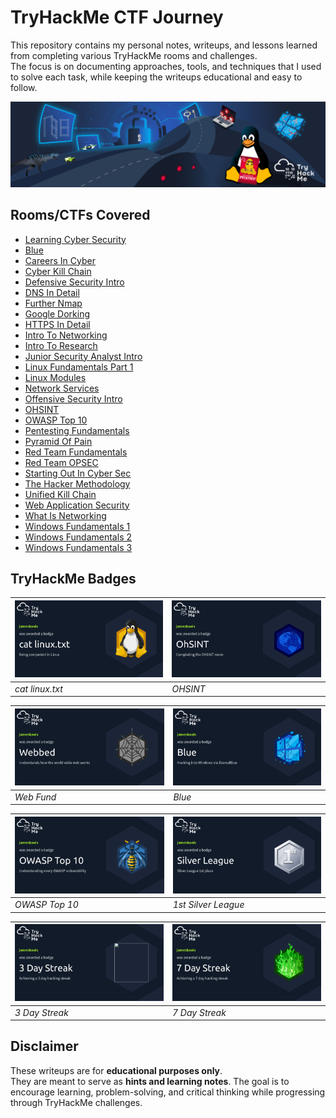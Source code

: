 # TryHackMe CTF Journey

This repository contains my personal notes, writeups, and lessons learned from completing various TryHackMe rooms and challenges.  
The focus is on documenting approaches, tools, and techniques that I used to solve each task, while keeping the writeups educational and easy to follow.  

![TryHackMe](./tryhackme.png)

## Rooms/CTFs Covered
- [Learning Cyber Security](./beginner-path-intro.md)
- [Blue](./blue.md)
- [Careers In Cyber](./careers-in-cyber.md)
- [Cyber Kill Chain](./cyber-kill-chain.md)
- [Defensive Security Intro](./defensive-security-intro.md)
- [DNS In Detail](./dns-in-detail.md)
- [Further Nmap](./further-nmap.md)
- [Google Dorking](./google-dorking.md)
- [HTTPS In Detail](./http-in-detail.md)
- [Intro To Networking](./intro-to-networking.md)
- [Intro To Research](./intro-to-research.md)
- [Junior Security Analyst Intro](./junior-security-analyst-intro.md)
- [Linux Fundamentals Part 1](./linux-fundamentals-part-1.md)
- [Linux Modules](./linux-modules.md)
- [Network Services](./network-services.md)
- [Offensive Security Intro](./offensive-security-intro.md)
- [OHSINT](./ohsint.md)
- [OWASP Top 10](./owasp-top-10.md)
- [Pentesting Fundamentals](./pentesting-fundamentals.md)
- [Pyramid Of Pain](./pyramid-of-pain.md)
- [Red Team Fundamentals](./red-team-fundamentals.md)
- [Red Team OPSEC](./red-team-opsec.md)
- [Starting Out In Cyber Sec](./starting-out-in-cyber-sec.md.md)
- [The Hacker Methodology](./the-hacker-methodology.md)
- [Unified Kill Chain](./unified-kill-chain.md)
- [Web Application Security](./web-application-security.md)
- [What Is Networking](./whatisnetworking.md)
- [Windows Fundamentals 1](./windows-fundamentals-1.md)
- [Windows Fundamentals 2](./windows-fundamentals-2.md)
- [Windows Fundamentals 3](./windows-fundamentals-3.md)

## TryHackMe Badges  

| [![cat linux.txt](./badges/cat_linux_txt.png)](https://tryhackme.com/jameskaois/badges/terminaled) | [![OHSINT](./badges/ohsint.png)](https://tryhackme.com/jameskaois/badges/ohsint) |
|------------------------------------------------|------------------------------------------------|
| *cat linux.txt* | *OHSINT* |

| [![Webbed](./badges/web-fund.png)](https://tryhackme.com/jameskaois/badges/web-fund) | [![Blue](./badges/blue.png)](https://tryhackme.com/jameskaois/badges/blue) |
|------------------------------------------------|------------------------------------------------|
| *Web Fund* | *Blue* |

| [![OWASP Top 10](./badges/owasp-10.png)](https://tryhackme.com/jameskaois/badges/owasp-10) | [![1st Silver League](./badges/silver-league.png)](https://tryhackme.com/jameskaois/badges/silver-league) |
|------------------------------------------------|------------------------------------------------|
| *OWASP Top 10* | *1st Silver League* |

| [![3 Day Streak](./badges/3-day-streak.png)](https://tryhackme.com/jameskaois/badges/3-day-streak) | [![7 Day Streak](./badges/7-day-streak.png)](https://tryhackme.com/jameskaois/badges/7-day-streak) |
|------------------------------------------------|------------------------------------------------|
| *3 Day Streak* | *7 Day Streak* |

## Disclaimer
These writeups are for **educational purposes only**.  
They are meant to serve as **hints and learning notes**. The goal is to encourage learning, problem-solving, and critical thinking while progressing through TryHackMe challenges.  
